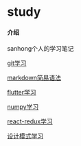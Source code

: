 # study

#### 介绍
sanhong个人的学习笔记

<!--git-->
<a href="./git/git.md" title="git">git学习</a>

<!-- markdown简易语法 -->
<a href="./markdown/markdown_easy.md" 
title="markdown">markdown简易语法</a>

<!--flutter-->
<a href="./flutter/" title="flutter">flutter学习</a>


<!--numpy-->
<a href="./jupyter/numpy.md" title="numpy">numpy学习</a>

<!--react学习-->
<a href="./react/react-redux.md" title="react-redux">react-redux学习</a>

<!--设计模式-->
<a href="./设计模式/design_pattern.md" title="设计模式">设计模式学习</a>